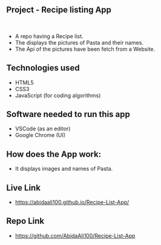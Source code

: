 ## Project - Recipe listing App
​
- A repo having a Recipe list.
- The displays the pictures of Pasta and their names.
- The Api of the  pictures have been fetch from a Website.

## Technologies used
- HTML5 
- CSS3
- JavaScript (for coding algorithms)

## Software needed to run this app
- VSCode (as an editor)
- Google Chrome (UI)

## How does the App work:
- It displays images and names of Pasta. 

## Live Link
- https://abidaali100.github.io/Recipe-List-App/

## Repo Link
- https://github.com/AbidaAli100/Recipe-List-App